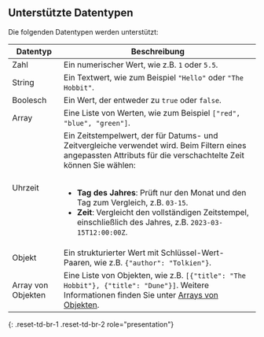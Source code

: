 ## Unterstützte Datentypen

Die folgenden Datentypen werden unterstützt:

<table>
  <thead>
    <tr>
      <th>Datentyp</th>
      <th>Beschreibung</th>
    </tr>
  </thead>
  <tbody>
    <tr>
      <td>Zahl</td>
      <td>Ein numerischer Wert, wie z.B. <code>1</code> oder <code>5.5</code>.</td>
    </tr>
    <tr>
      <td>String</td>
      <td>Ein Textwert, wie zum Beispiel <code>"Hello"</code> oder <code>"The Hobbit"</code>.</td>
    </tr>
    <tr>
      <td>Boolesch</td>
      <td>Ein Wert, der entweder zu <code>true</code> oder <code>false</code>.</td>
    </tr>
    <tr>
      <td>Array</td>
      <td>Eine Liste von Werten, wie zum Beispiel <code>["red", "blue", "green"]</code>.</td>
    </tr>
    <tr>
      <td>Uhrzeit</td>
      <td>
        Ein Zeitstempelwert, der für Datums- und Zeitvergleiche verwendet wird. Beim Filtern eines angepassten Attributs für die verschachtelte Zeit können Sie wählen:<br><br>
        <ul>
          <li><strong>Tag des Jahres</strong>: Prüft nur den Monat und den Tag zum Vergleich, z.B. <code>03-15</code>.</li>
          <li><strong>Zeit</strong>: Vergleicht den vollständigen Zeitstempel, einschließlich des Jahres, z.B. <code>2023-03-15T12:00:00Z</code>.</li>
        </ul>
      </td>
    </tr>
    <tr>
      <td>Objekt</td>
      <td>Ein strukturierter Wert mit Schlüssel-Wert-Paaren, wie z.B. <code>{"author": "Tolkien"}</code>.</td>
    </tr>
    <tr>
      <td>Array von Objekten</td>
      <td>
        Eine Liste von Objekten, wie z.B. <code>[{"title": "The Hobbit"}, {"title": "Dune"}]</code>. 
        Weitere Informationen finden Sie unter 
        <a href="{{site.baseurl}}/array_of_objects/">Arrays von Objekten</a>.
      </td>
    </tr>
  </tbody>
</table>
{: .reset-td-br-1 .reset-td-br-2 role="presentation"}
